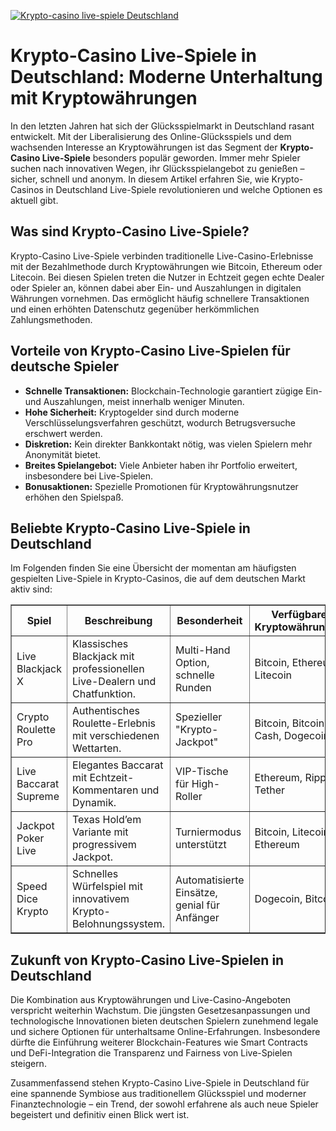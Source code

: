 [![Krypto-casino live-spiele Deutschland](https://123-caf.pages.dev/gitsignup.png)](https://vrmoo.ru/Bt82HjjY)

<h1>Krypto-Casino Live-Spiele in Deutschland: Moderne Unterhaltung mit Kryptowährungen</h1>  <p>In den letzten Jahren hat sich der Glücksspielmarkt in Deutschland rasant entwickelt. Mit der Liberalisierung des Online-Glücksspiels und dem wachsenden Interesse an Kryptowährungen ist das Segment der <strong>Krypto-Casino Live-Spiele</strong> besonders populär geworden. Immer mehr Spieler suchen nach innovativen Wegen, ihr Glücksspielangebot zu genießen – sicher, schnell und anonym. In diesem Artikel erfahren Sie, wie Krypto-Casinos in Deutschland Live-Spiele revolutionieren und welche Optionen es aktuell gibt.</p>  <h2>Was sind Krypto-Casino Live-Spiele?</h2> <p>Krypto-Casino Live-Spiele verbinden traditionelle Live-Casino-Erlebnisse mit der Bezahlmethode durch Kryptowährungen wie Bitcoin, Ethereum oder Litecoin. Bei diesen Spielen treten die Nutzer in Echtzeit gegen echte Dealer oder Spieler an, können dabei aber Ein- und Auszahlungen in digitalen Währungen vornehmen. Das ermöglicht häufig schnellere Transaktionen und einen erhöhten Datenschutz gegenüber herkömmlichen Zahlungsmethoden.</p>  <h2>Vorteile von Krypto-Casino Live-Spielen für deutsche Spieler</h2> <ul>   <li><strong>Schnelle Transaktionen:</strong> Blockchain-Technologie garantiert zügige Ein- und Auszahlungen, meist innerhalb weniger Minuten.</li>   <li><strong>Hohe Sicherheit:</strong> Kryptogelder sind durch moderne Verschlüsselungsverfahren geschützt, wodurch Betrugsversuche erschwert werden.</li>   <li><strong>Diskretion:</strong> Kein direkter Bankkontakt nötig, was vielen Spielern mehr Anonymität bietet.</li>   <li><strong>Breites Spielangebot:</strong> Viele Anbieter haben ihr Portfolio erweitert, insbesondere bei Live-Spielen.</li>   <li><strong>Bonusaktionen:</strong> Spezielle Promotionen für Kryptowährungsnutzer erhöhen den Spielspaß.</li> </ul>  <h2>Beliebte Krypto-Casino Live-Spiele in Deutschland</h2> <p>Im Folgenden finden Sie eine Übersicht der momentan am häufigsten gespielten Live-Spiele in Krypto-Casinos, die auf dem deutschen Markt aktiv sind:</p>  <table border="1" cellpadding="8" cellspacing="0" style="border-collapse: collapse; width: 100%;">   <thead>     <tr>       <th>Spiel</th>       <th>Beschreibung</th>       <th>Besonderheit</th>       <th>Verfügbare Kryptowährungen</th>     </tr>   </thead>   <tbody>     <tr>       <td>Live Blackjack X</td>       <td>Klassisches Blackjack mit professionellen Live-Dealern und Chatfunktion.</td>       <td>Multi-Hand Option, schnelle Runden</td>       <td>Bitcoin, Ethereum, Litecoin</td>     </tr>     <tr>       <td>Crypto Roulette Pro</td>       <td>Authentisches Roulette-Erlebnis mit verschiedenen Wettarten.</td>       <td>Spezieller "Krypto-Jackpot"</td>       <td>Bitcoin, Bitcoin Cash, Dogecoin</td>     </tr>     <tr>       <td>Live Baccarat Supreme</td>       <td>Elegantes Baccarat mit Echtzeit-Kommentaren und Dynamik.</td>       <td>VIP-Tische für High-Roller</td>       <td>Ethereum, Ripple, Tether</td>     </tr>     <tr>       <td>Jackpot Poker Live</td>       <td>Texas Hold’em Variante mit progressivem Jackpot.</td>       <td>Turniermodus unterstützt</td>       <td>Bitcoin, Litecoin, Ethereum</td>     </tr>     <tr>       <td>Speed Dice Krypto</td>       <td>Schnelles Würfelspiel mit innovativem Krypto-Belohnungssystem.</td>       <td>Automatisierte Einsätze, genial für Anfänger</td>       <td>Dogecoin, Bitcoin</td>     </tr>   </tbody> </table>  <h2>Zukunft von Krypto-Casino Live-Spielen in Deutschland</h2> <p>Die Kombination aus Kryptowährungen und Live-Casino-Angeboten verspricht weiterhin Wachstum. Die jüngsten Gesetzesanpassungen und technologische Innovationen bieten deutschen Spielern zunehmend legale und sichere Optionen für unterhaltsame Online-Erfahrungen. Insbesondere dürfte die Einführung weiterer Blockchain-Features wie Smart Contracts und DeFi-Integration die Transparenz und Fairness von Live-Spielen steigern.</p>  <p>Zusammenfassend stehen Krypto-Casino Live-Spiele in Deutschland für eine spannende Symbiose aus traditionellem Glücksspiel und moderner Finanztechnologie – ein Trend, der sowohl erfahrene als auch neue Spieler begeistert und definitiv einen Blick wert ist.</p>